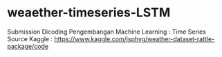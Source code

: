# weaether-timeseries-LSTM

Submission Dicoding Pengembangan Machine Learning : Time Series
Source Kaggle : https://www.kaggle.com/jsphyg/weather-dataset-rattle-package/code
